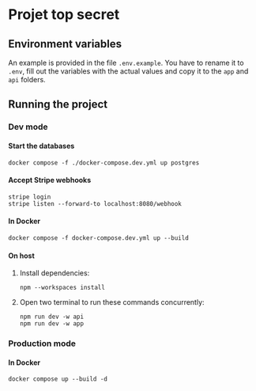 # Projet top secret

## Environment variables

An example is provided in the file `.env.example`.
You have to rename it to `.env`, fill out the variables with the actual values and copy it to the `app` and `api` folders.

## Running the project

### Dev mode

#### Start the databases

```shell
docker compose -f ./docker-compose.dev.yml up postgres
```

#### Accept Stripe webhooks

```shell
stripe login
stripe listen --forward-to localhost:8080/webhook
```

#### In Docker

```shell
docker compose -f docker-compose.dev.yml up --build
```

#### On host

1. Install dependencies:

   ```shell
   npm --workspaces install
   ```

2. Open two terminal to run these commands concurrently:

   ```shell
   npm run dev -w api
   npm run dev -w app
   ```

### Production mode

#### In Docker

```shell
docker compose up --build -d
```
